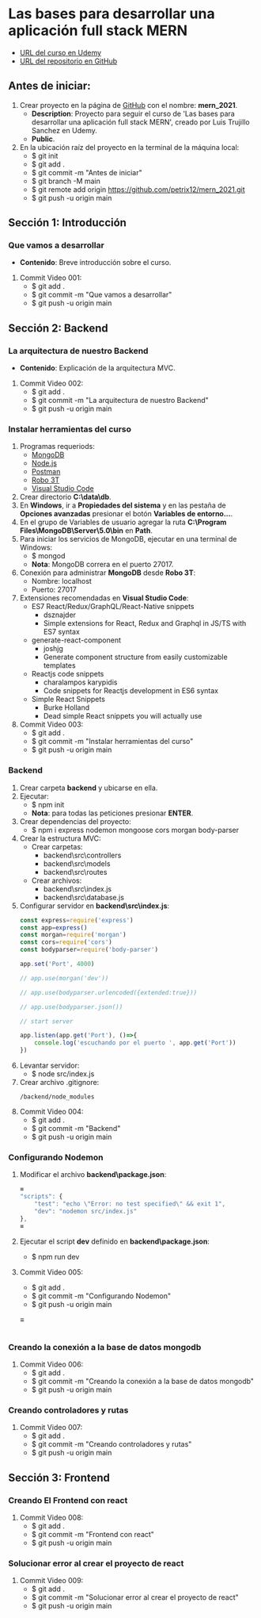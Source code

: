 # Las bases para desarrollar una aplicación full stack MERN
+ [URL del curso en Udemy](https://www.udemy.com/course/las-bases-para-desarrollar-una-aplicacion-full-stack-mern/)
+ [URL del repositorio en GitHub](https://github.com/petrix12/mern_2021.git)

## Antes de iniciar:
1. Crear proyecto en la página de [GitHub](https://github.com) con el nombre: **mern_2021**.
    + **Description**: Proyecto para seguir el curso de 'Las bases para desarrollar una aplicación full stack MERN', creado por Luis Trujillo Sanchez en Udemy.
    + **Public**.
2. En la ubicación raíz del proyecto en la terminal de la máquina local:
    + $ git init
    + $ git add .
    + $ git commit -m "Antes de iniciar"
    + $ git branch -M main
    + $ git remote add origin https://github.com/petrix12/mern_2021.git
    + $ git push -u origin main

## Sección 1: Introducción

### Que vamos a desarrollar
+ **Contenido**: Breve introducción sobre el curso.
1. Commit Video 001:
    + $ git add .
    + $ git commit -m "Que vamos a desarrollar"
    + $ git push -u origin main

## Sección 2: Backend

### La arquitectura de nuestro Backend
+ **Contenido**: Explicación de la arquitectura MVC.
1. Commit Video 002:
    + $ git add .
    + $ git commit -m "La arquitectura de nuestro Backend"
    + $ git push -u origin main

### Instalar herramientas del curso
1. Programas requeriods:
    + [MongoDB](https://www.mongodb.com)
    + [Node.js](https://nodejs.org/en)
    + [Postman](https://www.postman.com)
    + [Robo 3T](https://robomongo.org)
    + [Visual Studio Code](https://code.visualstudio.com)
2. Crear directorio **C:\data\db**.
3. En **Windows**, ir a **Propiedades del sistema** y en las pestaña de **Opciones avanzadas** presionar el botón **Variables de entorno...**.
4. En el grupo de Variables de usuario agregar la ruta **C:\Program Files\MongoDB\Server\5.0\bin** en **Path**.
5. Para iniciar los servicios de MongoDB, ejecutar en una terminal de Windows:
    + $ mongod
    + **Nota**: MongoDB correra en el puerto 27017.
6. Conexión para administrar **MongoDB** desde **Robo 3T**:
    + Nombre: localhost
    + Puerto: 27017
7. Extensiones recomendadas en **Visual Studio Code**:
    + ES7 React/Redux/GraphQL/React-Native snippets
        + dsznajder
        + Simple extensions for React, Redux and Graphql in JS/TS with ES7 syntax
    + generate-react-component
        + joshjg
        + Generate component structure from easily customizable templates
    + Reactjs code snippets
        + charalampos karypidis
        + Code snippets for Reactjs development in ES6 syntax
    + Simple React Snippets
        + Burke Holland
        + Dead simple React snippets you will actually use
8. Commit Video 003:
    + $ git add .
    + $ git commit -m "Instalar herramientas del curso"
    + $ git push -u origin main

### Backend
1. Crear carpeta **backend** y ubicarse en ella.
2. Ejecutar:
    + $ npm init
    + **Nota**: para todas las peticiones presionar **ENTER**.
3. Crear dependencias del proyecto:
    + $ npm i express nodemon mongoose cors morgan body-parser
4. Crear la estructura MVC:
    + Crear carpetas:
        + backend\src\controllers
        + backend\src\models
        + backend\src\routes
    + Crear archivos:
        + backend\src\index.js
        + backend\src\database.js
5. Configurar servidor en **backend\src\index.js**:
    ```js
    const express=require('express')
    const app=express()
    const morgan=require('morgan')
    const cors=require('cors')
    const bodyparser=require('body-parser')

    app.set('Port', 4000)

    // app.use(morgan('dev'))

    // app.use(bodyparser.urlencoded({extended:true}))

    // app.use(bodyparser.json())

    // start server

    app.listen(app.get('Port'), ()=>{
        console.log('escuchando por el puerto ', app.get('Port'))
    })
    ```
6. Levantar servidor:
    + $ node src/index.js
7. Crear archivo .gitignore: 
    ```gitignore
    /backend/node_modules
    ```
8. Commit Video 004:
    + $ git add .
    + $ git commit -m "Backend"
    + $ git push -u origin main

### Configurando Nodemon
1. Modificar el archivo **backend\package.json**:
    ```js
    ≡
    "scripts": {
        "test": "echo \"Error: no test specified\" && exit 1",
        "dev": "nodemon src/index.js"
    },
    ≡
    ```
2. Ejecutar el script **dev** definido en **backend\package.json**:
    + $ npm run dev
3. Commit Video 005:
    + $ git add .
    + $ git commit -m "Configurando Nodemon"
    + $ git push -u origin main




    ≡
    ```js
    ```


### Creando la conexión a la base de datos mongodb

1. Commit Video 006:
    + $ git add .
    + $ git commit -m "Creando la conexión a la base de datos mongodb"
    + $ git push -u origin main

### Creando controladores y rutas

1. Commit Video 007:
    + $ git add .
    + $ git commit -m "Creando controladores y rutas"
    + $ git push -u origin main

## Sección 3: Frontend

### Creando El Frontend con react

1. Commit Video 008:
    + $ git add .
    + $ git commit -m "Frontend con react"
    + $ git push -u origin main

### Solucionar error al crear el proyecto de react

1. Commit Video 009:
    + $ git add .
    + $ git commit -m "Solucionar error al crear el proyecto de react"
    + $ git push -u origin main